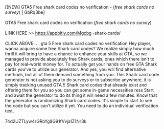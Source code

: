 [[NEW] GTA5 Free shark card codes no verification - (*free shark cards no survey*) [ GbRq3be]
<br>
<br>GTA5 Free shark card codes no verification (*free shark cards no survey*)
<br>
<br>LINK HERE >> https://appbitly.com/Mgcbg
-shark-cards/
<br>
<br>CLICK ABOVE. . .  gta 5 Free shark card codes no verification Hey player, wanna acquire some free Shark card codes? We realize simply how much thrill it will bring to have a chance to enhance your skills at GTA, so we managed to provide absolutely free Shark cards, ones which there isn't to pay for real-world money for.   To actually get your hands on free GTA Shark cards you've to utilize our generator.  And yes, you will find alternative methods, but all of them demand something from you.  This Shark card code generator is not asking you to do surveys or to subscribe anywhere, it is simply tracking unused GTA 5 Shark card codes that already exist and offering them for you so you can get some in-game necessities ress Start and await the generator to do its thing  it will need a few minutes.  Know that the generator is randomizing Shark card codes.  It's simple to start to see the code but you can't utilize it yet.  You need to do an individual verification test. 
<br>
<br>74d2UZTLyw4rGRbYg8G91fVvja1Z1Nr3k
<br>

